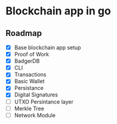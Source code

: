 # Blockchain app in go

## Roadmap

- [x] Base blockchain app setup
- [x] Proof of Work
- [x] BadgerDB
- [x] CLI
- [x] Transactions
- [x] Basic Wallet
- [x] Persistance
- [x] Digital Signatures
- [ ] UTXO Persintance layer
- [ ] Merkle Tree
- [ ] Network Module
